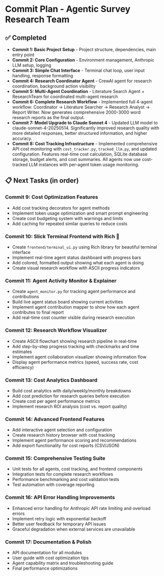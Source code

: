 # Commit Plan - Agentic Survey Research Team

## ✅ Completed
- **Commit 1: Basic Project Setup** - Project structure, dependencies, main entry point
- **Commit 2: Core Configuration** - Environment management, Anthropic LLM setup, logging
- **Commit 3: Simple Chat Interface** - Terminal chat loop, user input handling, response formatting
- **Commit 4: Research Coordinator Agent** - CrewAI agent for research coordination, background action visibility
- **Commit 5: Multi-Agent Coordination** - Literature Search Agent + ResearchTeam for coordinated multi-agent research
- **Commit 6: Complete Research Workflow** - Implemented full 4-agent workflow: Coordinator → Literature Searcher → Research Analyst → Report Writer. Now generates comprehensive 2000-3000 word research reports as the final output.
- **Commit 7: Model Upgrade to Claude Sonnet 4** - Updated LLM model to claude-sonnet-4-20250514. Significantly improved research quality with more detailed responses, better structured information, and higher accuracy.
- **Commit 8: Cost Tracking Infrastructure** - Implemented comprehensive API cost monitoring with `cost_tracker.py`, `tracked_llm.py`, and updated configuration. Features real-time cost calculation, SQLite database storage, budget alerts, and cost summaries. All agents now use cost-tracked LLM instances with per-agent token usage monitoring.

## 📋 Next Tasks (in order)

### Commit 9: Cost Optimization Features
- Add cost tracking decorators for agent methods
- Implement token usage optimization and smart prompt engineering
- Create cost budgeting system with warnings and limits
- Add caching for repeated similar queries to reduce costs

### Commit 10: Slick Terminal Frontend with Rich 🎨
- Create `frontend/terminal_ui.py` using Rich library for beautiful terminal interface
- Implement real-time agent status dashboard with progress bars
- Add colored, formatted output showing what each agent is doing
- Create visual research workflow with ASCII progress indicators

### Commit 11: Agent Activity Monitor & Explainer
- Create `agent_monitor.py` for tracking agent performance and contributions
- Build live agent status board showing current activities
- Implement agent contribution mapper to show how each agent contributes to final report
- Add real-time cost counter visible during research execution

### Commit 12: Research Workflow Visualizer
- Create ASCII flowchart showing research pipeline in real-time
- Add step-by-step progress tracking with checkmarks and time estimates
- Implement agent collaboration visualizer showing information flow
- Display agent performance metrics (speed, success rate, cost efficiency)

### Commit 13: Cost Analytics Dashboard
- Build cost analytics with daily/weekly/monthly breakdowns
- Add cost prediction for research queries before execution
- Create cost per agent performance metrics
- Implement research ROI analysis (cost vs. report quality)

### Commit 14: Advanced Frontend Features
- Add interactive agent selection and configuration
- Create research history browser with cost tracking
- Implement agent performance scoring and recommendations
- Add export functionality for cost reports (CSV/JSON)

### Commit 15: Comprehensive Testing Suite
- Unit tests for all agents, cost tracking, and frontend components
- Integration tests for complete research workflows
- Performance benchmarking and cost validation tests
- Test automation with coverage reporting

### Commit 16: API Error Handling Improvements
- Enhanced error handling for Anthropic API rate limiting and overload errors
- Implement retry logic with exponential backoff
- Better user feedback for temporary API issues
- Graceful degradation when external services are unavailable

### Commit 17: Documentation & Polish
- API documentation for all modules
- User guide with cost optimization tips
- Agent capability matrix and troubleshooting guide
- Final performance optimizations
